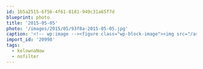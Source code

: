 ```yaml
---
id: 1b5a2515-6f56-4f61-8181-949c31a65f7d
blueprint: photo
title: '2015-05-05'
photo: '/images/2015/05/93f8a-2015-05-05.jpg'
caption: '<!-- wp:image --><figure class="wp-block-image"><img src="/assets/images/2015/05/93f8a-2015-05-05.jpg" /></figure><!-- /wp:image --><!-- wp:paragraph --><p>Calm after the storm. #kelownaNow #nofilter</p><!-- /wp:paragraph -->'
import_id: '20998'
tags:
  - kelownaNow
  - nofilter
---
```

